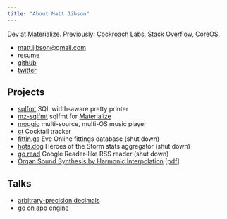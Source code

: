 ```yaml
---
title: "About Matt Jibson"
---
```


Dev at [Materialize](https://materialize.com/).
Previously:
[Cockroach Labs](https://www.cockroachlabs.com/),
[Stack Overflow](https://stackoverflow.com/),
[CoreOS](https://coreos.com/).

* [matt.jibson@gmail.com](mailto:matt.jibson@gmail.com)
* [resume](/resume.pdf)
* [github](https://github.com/mjibson/)
* [twitter](https://twitter.com/mjibson)

## Projects

* [sqlfmt](https://sqlfum.pt/) SQL width-aware pretty printer
* [mz-sqlfmt](https://mz.sqlfum.pt/) sqlfmt for [Materialize](https://materialize.com/)
* [moggio](https://github.com/mjibson/moggio) multi-source, multi-OS music player
* [ct](https://ct.mattjibson.com) Cocktail tracker
* [fittin.gs](https://github.com/mjibson/fittin.gs) Eve Online fittings database (shut down)
* [hots.dog](https://github.com/mjibson/hots.dog/) Heroes of the Storm stats aggregator (shut down)
* [go read](https://github.com/mjibson/goread) Google Reader-like RSS reader (shut down)
* [Organ Sound Synthesis by Harmonic Interpolation](/pubs/schalmei) [[pdf](/pubs/schalmei/schalmei.pdf)]

## Talks

* [arbitrary-precision decimals](https://go-talks.appspot.com/github.com/mjibson/talks/apd/apd.slide#1)
* [go on app engine](http://go-talks.appspot.com/github.com/mjibson/talks/go-on-appengine/go-on-appengine.slide#1)
